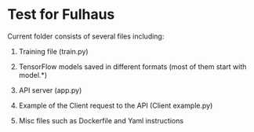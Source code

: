 # Test for Fulhaus

Current folder consists of several files including:

1) Training file (train.py)

2) TensorFlow models saved in different formats (most of them start with model.*) 

3) API server (app.py)

4) Example of the Client request to the API (Client example.py)

5) Misc files such as Dockerfile and Yaml instructions 

